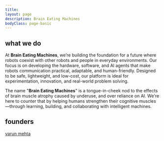 ```yaml
---
title: 
layout: page
description: Brain Eating Machines
bodyClass: page-basic
---
```


## what we do
At **Brain Eating Machines**, we’re building the foundation for a future where robots coexist with other robots and people in everyday environments. Our focus is on developing the hardware, software, and AI agents that make robots communication practical, adaptable, and human-friendly. Designed to be safe, lightweight, and low-cost, our platform is ideal for experimentation, innovation, and real-world problem solving.

The name "**Brain Eating Machines**" is a tongue-in-cheek nod to the effects of brain muscle atrophy caused by underuse, and over reliance on AI. We're here to counter that by helping humans strengthen their cognitive muscles—through learning, building, and collaborating with intelligent machines.

## founders
[varun mehta](https://www.linkedin.com/in/varunrmehta/)

<div class="ml-embedded" data-form="gRj0c9"></div>

